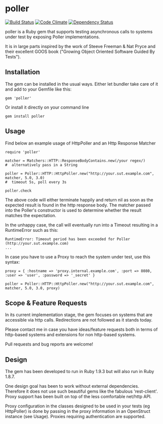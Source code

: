 poller
======

[![Build Status](https://travis-ci.org/mkrogemann/poller.png)](https://travis-ci.org/mkrogemann/poller)
[![Code Climate](https://codeclimate.com/github/mkrogemann/poller.png)](https://codeclimate.com/github/mkrogemann/poller)
[![Dependency Status](https://gemnasium.com/mkrogemann/poller.png)](https://gemnasium.com/mkrogemann/poller)

poller is a Ruby gem that supports testing asynchronous calls to systems under test by exposing Poller implementations.

It is in large parts inspired by the work of Steeve Freeman &amp; Nat Pryce and their excellent GOOS book ("Growing Object Oriented Software Guided By Tests").

Installation
------------
The gem can be installed in the usual ways. Either let bundler take care of it and add to your Gemfile like this:

    gem 'poller'

Or install it directly on your command line

    gem install poller

Usage
-----
Find below an example usage of HttpPoller and an Http Response Matcher

    require 'poller'

    matcher = Matchers::HTTP::ResponseBodyContains.new(/your regex/)
    #  alternatively pass in a String

    poller = Poller::HTTP::HttpPoller.new("http://your.sut.example.com", matcher, 5.0, 3.0)
    #  timeout 5s, poll every 3s

    poller.check

The above code will either terminate happily and return nil as soon as the expected result is found in the http response body. The matcher passed into the Poller's constructor is used to determine whether the result matches the expectation.

In the unhappy case, the call will eventually run into a Timeout resulting in a RuntimeError such as this:

    RuntimeError: Timeout period has been exceeded for Poller (http://your.sut.example.com)
    ...

In case you have to use a Proxy to reach the system under test, use this syntax:

    proxy = { :hostname => 'proxy.internal.example.com', :port => 8080, :user => 'user', :password => '_secret' }

    poller = Poller::HTTP::HttpPoller.new("http://your.sut.example.com", matcher, 5.0, 3.0, proxy)

Scope &amp; Feature Requests
----------------------------
In its current implementation stage, the gem focuses on systems that are accessible via http calls. Redirections are not followed as it stands today.

Please contact me in case you have ideas/feature requests both in terms of http-based systems and extensions for non http-based systems.

Pull requests and bug reports are welcome!

Design
------
The gem has been developed to run in Ruby 1.9.3 but will also run in Ruby 1.8.7.

One design goal has been to work without external dependencies. Therefore it does not use such beautiful gems like the fabulous 'rest-client'. Proxy support has been built on top of the less comfortable net/http API.

Proxy configuration in the classes designed to be used in your tests (eg HttpPoller) is done by passing in the proxy information in an OpenStruct instance (see Usage). Proxies requiring authentication are supported.




